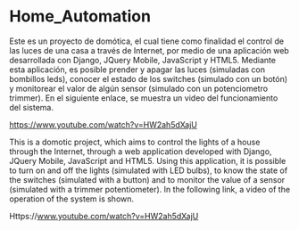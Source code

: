# Home_Automation
Este es un proyecto de domótica, el cual tiene como finalidad el control de las luces de una casa a través de Internet, por medio de una aplicación web desarrollada con Django, JQuery Mobile, JavaScript y HTML5.  Mediante esta aplicación, es posible prender y apagar las luces (simuladas con bombillos leds), conocer el estado de los switches (simulado con un botón) y monitorear el valor de algún sensor (simulado con un potenciometro trimmer). En el siguiente enlace, se muestra un video del funcionamiento del sistema.

https://www.youtube.com/watch?v=HW2ah5dXajU

This is a domotic project, which aims to control the lights of a house through the Internet, through a web application developed with Django, JQuery Mobile, JavaScript and HTML5. Using this application, it is possible to turn on and off the lights (simulated with LED bulbs), to know the state of the switches (simulated with a button) and to monitor the value of a sensor (simulated with a trimmer potentiometer). In the following link, a video of the operation of the system is shown.

Https://www.youtube.com/watch?v=HW2ah5dXajU
